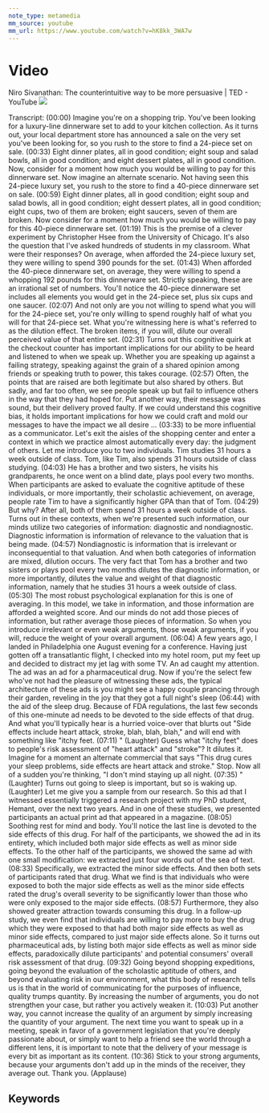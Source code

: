 ```yaml
---
note_type: metamedia
mm_source: youtube
mm_url: https://www.youtube.com/watch?v=hK8kk_3WA7w
---
```


# Video

Niro Sivanathan: The counterintuitive way to be more persuasive | TED - YouTube
![](https://www.youtube.com/watch?v=hK8kk_3WA7w)

Transcript:
(00:00) Imagine you're on a shopping trip. You've been looking for a luxury-line dinnerware set to add to your kitchen collection. As it turns out, your local department store has announced a sale on the very set you've been looking for, so you rush to the store to find a 24-piece set on sale.
(00:33) Eight dinner plates, all in good condition; eight soup and salad bowls, all in good condition; and eight dessert plates, all in good condition. Now, consider for a moment how much you would be willing to pay for this dinnerware set. Now imagine an alternate scenario. Not having seen this 24-piece luxury set, you rush to the store to find a 40-piece dinnerware set on sale.
(00:59) Eight dinner plates, all in good condition; eight soup and salad bowls, all in good condition; eight dessert plates, all in good condition; eight cups, two of them are broken; eight saucers, seven of them are broken. Now consider for a moment how much you would be willing to pay for this 40-piece dinnerware set.
(01:19) This is the premise of a clever experiment by Christopher Hsee from the University of Chicago. It's also the question that I've asked hundreds of students in my classroom. What were their responses? On average, when afforded the 24-piece luxury set, they were willing to spend 390 pounds for the set.
(01:43) When afforded the 40-piece dinnerware set, on average, they were willing to spend a whopping 192 pounds for this dinnerware set. Strictly speaking, these are an irrational set of numbers. You'll notice the 40-piece dinnerware set includes all elements you would get in the 24-piece set, plus six cups and one saucer.
(02:07) And not only are you not willing to spend what you will for the 24-piece set, you're only willing to spend roughly half of what you will for that 24-piece set. What you're witnessing here is what's referred to as the dilution effect. The broken items, if you will, dilute our overall perceived value of that entire set.
(02:31) Turns out this cognitive quirk at the checkout counter has important implications for our ability to be heard and listened to when we speak up. Whether you are speaking up against a failing strategy, speaking against the grain of a shared opinion among friends or speaking truth to power, this takes courage.
(02:57) Often, the points that are raised are both legitimate but also shared by others. But sadly, and far too often, we see people speak up but fail to influence others in the way that they had hoped for. Put another way, their message was sound, but their delivery proved faulty. If we could understand this cognitive bias, it holds important implications for how we could craft and mold our messages to have the impact we all desire ...
(03:33) to be more influential as a communicator. Let's exit the aisles of the shopping center and enter a context in which we practice almost automatically every day: the judgment of others. Let me introduce you to two individuals. Tim studies 31 hours a week outside of class. Tom, like Tim, also spends 31 hours outside of class studying.
(04:03) He has a brother and two sisters, he visits his grandparents, he once went on a blind date, plays pool every two months. When participants are asked to evaluate the cognitive aptitude of these individuals, or more importantly, their scholastic achievement, on average, people rate Tim to have a significantly higher GPA than that of Tom.
(04:29) But why? After all, both of them spend 31 hours a week outside of class. Turns out in these contexts, when we're presented such information, our minds utilize two categories of information: diagnostic and nondiagnostic. Diagnostic information is information of relevance to the valuation that is being made.
(04:57) Nondiagnostic is information that is irrelevant or inconsequential to that valuation. And when both categories of information are mixed, dilution occurs. The very fact that Tom has a brother and two sisters or plays pool every two months dilutes the diagnostic information, or more importantly, dilutes the value and weight of that diagnostic information, namely that he studies 31 hours a week outside of class.
(05:30) The most robust psychological explanation for this is one of averaging. In this model, we take in information, and those information are afforded a weighted score. And our minds do not add those pieces of information, but rather average those pieces of information. So when you introduce irrelevant or even weak arguments, those weak arguments, if you will, reduce the weight of your overall argument.
(06:04) A few years ago, I landed in Philadelphia one August evening for a conference. Having just gotten off a transatlantic flight, I checked into my hotel room, put my feet up and decided to distract my jet lag with some TV. An ad caught my attention. The ad was an ad for a pharmaceutical drug. Now if you're the select few who've not had the pleasure of witnessing these ads, the typical architecture of these ads is you might see a happy couple prancing through their garden, reveling in the joy that they got a full night's sleep
(06:44) with the aid of the sleep drug. Because of FDA regulations, the last few seconds of this one-minute ad needs to be devoted to the side effects of that drug. And what you'll typically hear is a hurried voice-over that blurts out "Side effects include heart attack, stroke, blah, blah, blah," and will end with something like "itchy feet.
(07:11) " (Laughter) Guess what "itchy feet" does to people's risk assessment of "heart attack" and "stroke"? It dilutes it. Imagine for a moment an alternate commercial that says "This drug cures your sleep problems, side effects are heart attack and stroke." Stop. Now all of a sudden you're thinking, "I don't mind staying up all night.
(07:35) " (Laughter) Turns out going to sleep is important, but so is waking up. (Laughter) Let me give you a sample from our research. So this ad that I witnessed essentially triggered a research project with my PhD student, Hemant, over the next two years. And in one of these studies, we presented participants an actual print ad that appeared in a magazine.
(08:05) Soothing rest for mind and body. You'll notice the last line is devoted to the side effects of this drug. For half of the participants, we showed the ad in its entirety, which included both major side effects as well as minor side effects. To the other half of the participants, we showed the same ad with one small modification: we extracted just four words out of the sea of text.
(08:33) Specifically, we extracted the minor side effects. And then both sets of participants rated that drug. What we find is that individuals who were exposed to both the major side effects as well as the minor side effects rated the drug's overall severity to be significantly lower than those who were only exposed to the major side effects.
(08:57) Furthermore, they also showed greater attraction towards consuming this drug. In a follow-up study, we even find that individuals are willing to pay more to buy the drug which they were exposed to that had both major side effects as well as minor side effects, compared to just major side effects alone. So it turns out pharmaceutical ads, by listing both major side effects as well as minor side effects, paradoxically dilute participants' and potential consumers' overall risk assessment of that drug.
(09:32) Going beyond shopping expeditions, going beyond the evaluation of the scholastic aptitude of others, and beyond evaluating risk in our environment, what this body of research tells us is that in the world of communicating for the purposes of influence, quality trumps quantity. By increasing the number of arguments, you do not strengthen your case, but rather you actively weaken it.
(10:03) Put another way, you cannot increase the quality of an argument by simply increasing the quantity of your argument. The next time you want to speak up in a meeting, speak in favor of a government legislation that you're deeply passionate about, or simply want to help a friend see the world through a different lens, it is important to note that the delivery of your message is every bit as important as its content.
(10:36) Stick to your strong arguments, because your arguments don't add up in the minds of the receiver, they average out. Thank you. (Applause)

## Keywords